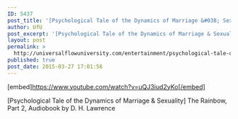 ```yaml
---
ID: 5437
post_title: '[Psychological Tale of the Dynamics of Marriage &#038; Sexuality] The Rainbow, Part 2, Audiobook'
author: UfU
post_excerpt: '[Psychological Tale of the Dynamics of Marriage & Sexuality] The Rainbow, Part 2, Audiobook by D. H. Lawrence'
layout: post
permalink: >
  http://universalflowuniversity.com/entertainment/psychological-tale-of-the-dynamics-of-marriage-sexuality-the-rainbow-part-2-audiobook/
published: true
post_date: 2015-03-27 17:01:56
---
```

[embed]https://www.youtube.com/watch?v=uQJ3iud2yKo[/embed]<br>
<p>[Psychological Tale of the Dynamics of Marriage & Sexuality] The Rainbow, Part 2, Audiobook by D. H. Lawrence</p>